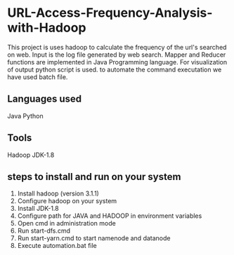 # URL-Access-Frequency-Analysis-with-Hadoop
This project is uses hadoop to calculate the frequency of the url's searched on web. Input is the log file generated by web search. Mapper and Reducer functions are implemented in Java Programming language. For visualization of output python script is used. to automate the command executation we have used batch file.

## Languages used
Java
Python

## Tools
Hadoop
JDK-1.8

## steps to install and run on your system
1. Install hadoop (version 3.1.1)
2. Configure hadoop on your system
3. Install JDK-1.8
4. Configure path for JAVA and HADOOP in environment variables
5. Open cmd in administration mode
6. Run start-dfs.cmd
7. Run start-yarn.cmd to start namenode and datanode
8. Execute automation.bat file